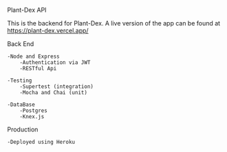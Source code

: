 Plant-Dex API

This is the backend for Plant-Dex. A live version of the app
can be found at https://plant-dex.vercel.app/

Back End

    -Node and Express
        -Authentication via JWT
        -RESTful Api

    -Testing
        -Supertest (integration)
        -Mocha and Chai (unit)

    -DataBase    
        -Postgres
        -Knex.js

Production

    -Deployed using Heroku